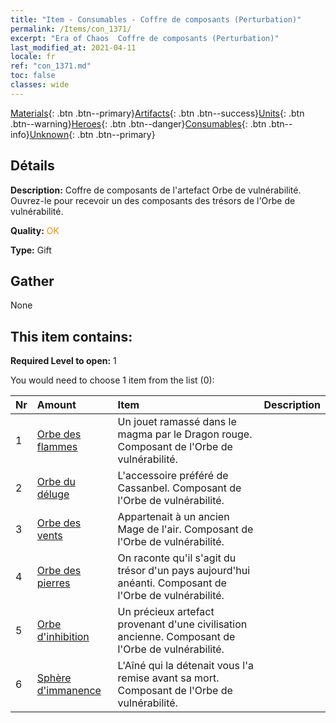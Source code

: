 ```yaml
---
title: "Item - Consumables - Coffre de composants (Perturbation)"
permalink: /Items/con_1371/
excerpt: "Era of Chaos  Coffre de composants (Perturbation)"
last_modified_at: 2021-04-11
locale: fr
ref: "con_1371.md"
toc: false
classes: wide
---
```

 [Materials](/fr/Items/){: .btn .btn--primary}[Artifacts](/fr/Items/Artifacts/){: .btn .btn--success}[Units](/fr/Items/Units/){: .btn .btn--warning}[Heroes](/fr/Items/Heroes/){: .btn .btn--danger}[Consumables](/fr/Items/Consumables/){: .btn .btn--info}[Unknown](/fr/Items/Unknown/){: .btn .btn--primary}

## Détails
 **Description:** Coffre de composants de l'artefact Orbe de vulnérabilité. Ouvrez-le pour recevoir un des composants des trésors de l'Orbe de vulnérabilité.

 **Quality:** <span style="color: #FF8C00">OK</span>

 **Type:** Gift

## Gather

  None

## This item contains:

 **Required Level to open:** 1

 You would need to choose 1 item from the list (0):

  | Nr | Amount |     Item    | Description |
  |:---|:-------|:------------|:-----------:|
  | 1 | [Orbe des flammes](/fr/Items/art_172/) | Un jouet ramassé dans le magma par le Dragon rouge. Composant de l'Orbe de vulnérabilité. | 
  | 2 | [Orbe du déluge](/fr/Items/art_173/) | L'accessoire préféré de Cassanbel. Composant de l'Orbe de vulnérabilité. | 
  | 3 | [Orbe des vents](/fr/Items/art_174/) | Appartenait à un ancien Mage de l'air. Composant de l'Orbe de vulnérabilité. | 
  | 4 | [Orbe des pierres](/fr/Items/art_175/) | On raconte qu'il s'agit du trésor d'un pays aujourd'hui anéanti. Composant de l'Orbe de vulnérabilité. | 
  | 5 | [Orbe d'inhibition](/fr/Items/art_176/) | Un précieux artefact provenant d'une civilisation ancienne. Composant de l'Orbe de vulnérabilité. | 
  | 6 | [Sphère d'immanence](/fr/Items/art_177/) | L'Aîné qui la détenait vous l'a remise avant sa mort. Composant de l'Orbe de vulnérabilité. | 
